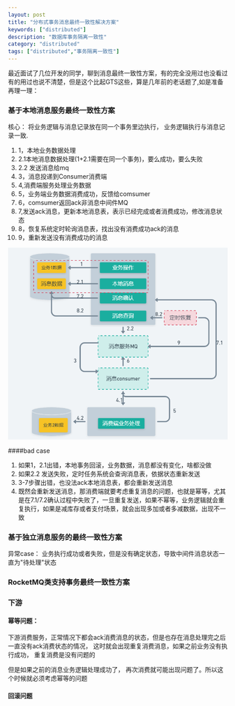 ```yaml
---
layout: post
title: "分布式事务消息最终一致性解决方案"
keywords: ["distributed"]
description: "数据库事务隔离一致性"
category: "distributed"
tags: ["distributed","事务隔离一致性"]
---
```


最近面试了几位开发的同学，聊到消息最终一致性方案，有的完全没用过也没看过有的用过也说不清楚，但是这个比起GTS这些，算是几年前的老话题了,如是准备再理一理：



###  基于本地消息服务最终一致性方案
核心： 将业务逻辑与消息记录放在同一个事务里边执行， 业务逻辑执行与消息记录一致.   
1. 1，本地业务数据处理
2. 2.1本地消息数据处理(1+2.1需要在同一个事务)，要么成功，要么失败
3. 2.2 发送消息给mq
4. 3，消息投递到Consumer消费端
5. 4,消费端服务处理业务数据
6. 5，业务端业务数据消费成功，反馈给comsumer
7. 6，comsumer返回ack非消息中间件MQ
8. 7,发送ack消息，更新本地消息表，表示已经完成或者消费成功，修改消息状态
8. 8，恢复系统定时轮询消息表，找出没有消费成功ack的消息
9. 9，重新发送没有消费成功的消息

![主要流程图](https://raw.githubusercontent.com/2pc/2pc.github.io/master/_posts/images/ts.png)

####bad case
1. 如果1，2.1出错，本地事务回滚，业务数据，消息都没有变化，啥都没做
2. 如果2.2 发送失败，定时任务系统会查询消息表，依据状态重新发送
3. 3-7步骤出错，也没法ack本地消息表，都会重新发送消息
4. 既然会重新发送消息，那消费端就要考虑重复消息的问题，也就是幂等，尤其是在7.1/7.2确认过程中失败了，一旦重复发送，如果不幂等，业务逻辑就会重复执行，如果是减库存或者支付场景，就会出现多加或者多减数据，出现不一致


### 基于独立消息服务的最终一致性方案

异常case： 业务执行成功或者失败，但是没有确定状态，导致中间件消息状态一直为"待处理"状态

###  RocketMQ类支持事务最终一致性方案



### 下游
#### 幂等问题：
下游消费服务，正常情况下都会ack消费消息的状态，但是也存在消息处理完之后一直没有ack消费状态的情况， 这时就会出现重复消费消息，如果之前业务没有执行成功， 重复消费是没有问题的

但是如果之前的消息业务逻辑处理成功了， 再次消费就可能出现问题了。所以这个时候就必须考虑幂等的问题
#### 回滚问题
